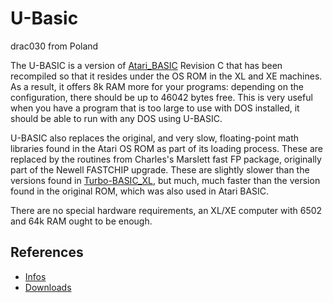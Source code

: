 # U-Basic  
drac030 from Poland  
  
The U-BASIC is a version of [Atari_BASIC](../Atari_BASIC/index.md) Revision C that has been recompiled so that it resides under the OS ROM in the XL and XE machines. As a result, it offers 8k RAM more for your programs: depending on the configuration, there should be up to 46042 bytes free. This is very useful when you have a program that is too large to use with DOS installed, it should be able to run with any DOS using U-BASIC.  
  
U-BASIC also replaces the original, and very slow, floating-point math libraries found in the Atari OS ROM as part of its loading process. These are replaced by the routines from Charles's Marslett fast FP package, originally part of the Newell FASTCHIP upgrade. These are slightly slower than the versions found in [Turbo-BASIC_XL](../Turbo-BASIC_XL/index.md), but much, much faster than the version found in the original ROM, which was also used in Atari BASIC.  
  
There are no special hardware requirements, an XL/XE computer with 6502 and 64k RAM ought to be enough.  
## References  
- [Infos](http://drac030.krap.pl/en-ub-info.php)  
- [Downloads](http://drac030.krap.pl/en-ub-pliki.php)  
